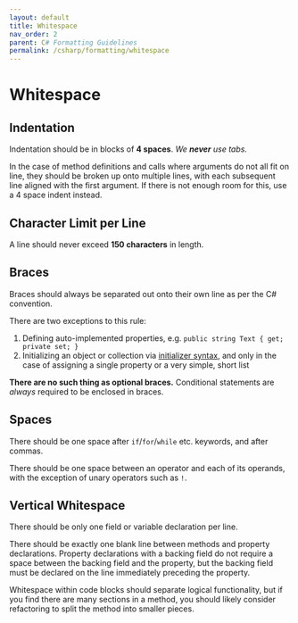 ```yaml
---
layout: default
title: Whitespace
nav_order: 2
parent: C# Formatting Guidelines
permalink: /csharp/formatting/whitespace
---
```


# Whitespace

## Indentation
Indentation should be in blocks of **4 spaces**. *We **never** use tabs.*

In the case of method definitions and calls where arguments do not all fit on line, they should be broken up onto multiple lines, with each subsequent line
aligned with the first argument. If there is not enough room for this, use a 4 space indent instead.

## Character Limit per Line
A line should never exceed **150 characters** in length.

## Braces
Braces should always be separated out onto their own line as per the C# convention. 

There are two exceptions to this rule:
1. Defining auto-implemented properties, e.g. `public string Text { get; private set; }`
2. Initializing an object or collection via [initializer syntax](https://docs.microsoft.com/en-us/dotnet/csharp/programming-guide/classes-and-structs/object-and-collection-initializers), and only in the case of assigning a single property or a very simple, short list

**There are no such thing as optional braces.** Conditional statements are *always* required to be enclosed in braces.

## Spaces
There should be one space after `if`/`for`/`while` etc. keywords, and after commas.

There should be one space between an operator and each of its operands, with the exception of unary operators such as `!`.

## Vertical Whitespace
There should be only one field or variable declaration per line.

There should be exactly one blank line between methods and property declarations. Property declarations with a backing field do not require a space between the
backing field and the property, but the backing field must be declared on the line immediately preceding the property.

Whitespace within code blocks should separate logical functionality, but if you find there are many sections in a method, you should likely consider refactoring
to split the method into smaller pieces.
